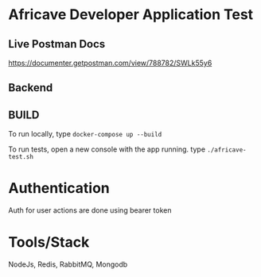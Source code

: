# Africave Developer Application Test

## Live Postman Docs 
https://documenter.getpostman.com/view/788782/SWLk55y6

## Backend 

## BUILD 
To run locally, type `docker-compose up --build`

To run tests, open a new console with the app running. type `./africave-test.sh`


# Authentication

Auth for user actions are done using bearer token

# Tools/Stack

NodeJs, Redis, RabbitMQ, Mongodb
